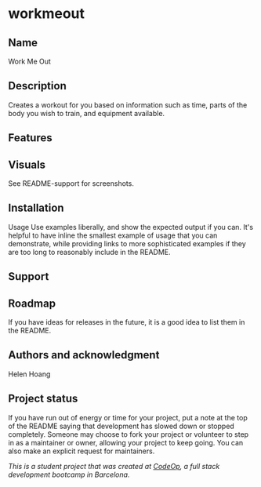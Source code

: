 # workmeout

## Name

Work Me Out

## Description

Creates a workout for you based on information such as time, parts of the body you wish to train, and equipment available.

## Features

## Visuals

See README-support for screenshots.

## Installation

Usage
Use examples liberally, and show the expected output if you can. It's helpful to have inline the smallest example of usage that you can demonstrate, while providing links to more sophisticated examples if they are too long to reasonably include in the README.

## Support

## Roadmap

If you have ideas for releases in the future, it is a good idea to list them in the README.

## Authors and acknowledgment

Helen Hoang

## Project status

If you have run out of energy or time for your project, put a note at the top of the README saying that development has slowed down or stopped completely. Someone may choose to fork your project or volunteer to step in as a maintainer or owner, allowing your project to keep going. You can also make an explicit request for maintainers.

_This is a student project that was created at [CodeOp](http://codeop.tech), a full stack development bootcamp in Barcelona._
